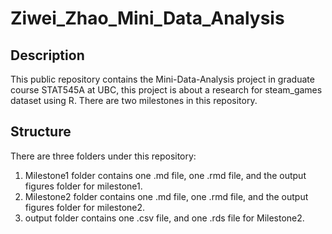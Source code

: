 # Ziwei_Zhao_Mini_Data_Analysis

## Description
This public repository contains the Mini-Data-Analysis project in graduate course STAT545A at UBC, this project is about a research for steam_games dataset using R. There are two milestones in this repository.

## Structure
There are three folders under this repository:
1. Milestone1 folder contains one .md file, one .rmd file, and the output figures folder for milestone1.
2. Milestone2 folder contains one .md file, one .rmd file, and the output figures folder for milestone2.
3. output folder contains one .csv file, and one .rds file for Milestone2.
